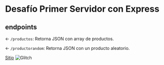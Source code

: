 # Desafío Primer Servidor con Express

## endpoints

← `/productos`: Retorna JSON con array de productos.

← `/productorandom`: Retorna JSON con un producto aleatorio.

[Sitio](https://chex-nicofpa.glitch.me)
![Glitch](https://cdn.glitch.com/a9975ea6-8949-4bab-addb-8a95021dc2da%2FLogo_Color.svg?v=1602781328576)
